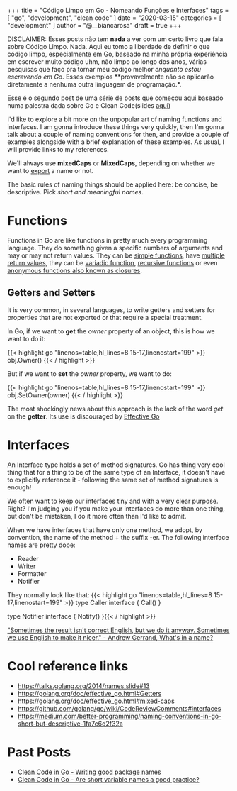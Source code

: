 +++
title = "Código Limpo em Go - Nomeando Funções e Interfaces"
tags = [
    "go",
    "development",
    "clean code"
]
date = "2020-03-15"
categories = [
    "development"
]
author = "@__biancarosa"
draft = true
+++

DISCLAIMER: Esses posts não tem **nada** a ver com um certo livro que fala sobre Código Limpo. Nada. Aqui eu tomo a liberdade de definir o que código limpo, especialmente em Go, baseado na minha própria experiência em escrever muito código uhm, não limpo ao longo dos anos, várias pesquisas que faço pra tornar meu código melhor *enquanto estou escrevendo em Go*. Esses exemplos **provavelmente não se aplicarão diretamente a nenhuma outra linguagem de programação.*.

Esse é o segundo post de uma série de posts que começou [aqui](hhttps://biancarosa.com.br/pt/posts/go_clean_code_1/) baseado numa palestra dada sobre Go e Clean Code(slides [aqui](https://slides.com/bianca_rosa/go-clean-code))

I'd like to explore a bit more on the unpopular art of naming functions and interfaces. I am gonna introduce these things very quickly, then I'm gonna talk about a couple of naming conventions for then, and provide a couple of examples alongside with a brief explanation of these examples. As usual, I will provide links to my references.

We'll always use **mixedCaps** or **MixedCaps**, depending on whether we want to [export](https://tour.golang.org/basics/3) a name or not.

The basic rules of naming things should be applied here: be concise, be descriptive. Pick *short and meaningful names*.

# Functions

Functions in Go are like functions in pretty much every programming language. They do something given a specific numbers of arguments and may or may not return values. They can be [simple functions](https://gobyexample.com/functions), have [multiple return values](https://gobyexample.com/multiple-return-values), they can be [variadic function](https://gobyexample.com/variadic-functions), [recursive functions](https://gobyexample.com/recursion) or even [anonymous functions also known as closures](https://gobyexample.com/closures).

## Getters and Setters

It is very common, in several languages, to write getters and setters for properties that are not exported or that require a special treatment. 

In Go, if we want to **get** the *owner* property of an object, this is how we want to do it:

{{< highlight go "linenos=table,hl_lines=8 15-17,linenostart=199" >}}
obj.Owner()
{{< / highlight >}}

But if we want to **set** the *owner* property, we want to do:

{{< highlight go "linenos=table,hl_lines=8 15-17,linenostart=199" >}}
obj.SetOwner(owner)
{{< / highlight >}}

The most shockingly news about this approach is the lack of the word *get* on the **getter**. Its use is discouraged by [Effective Go](https://golang.org/doc/effective_go.html#Getters)

# Interfaces

An Interface type holds a set of method signatures. Go has thing very cool thing that for a thing to be of the same type of an Interface, it doesn't have to explicitly reference it - following the same set of method signatures is enough!

We often want to keep our interfaces tiny and with a very clear purpose. Right? I'm judging you if you make your interfaces do more than one thing, but don't be mistaken, I do it more often than I'd like to admit.

When we have interfaces that have only one method, we adopt, by convention, the name of the method + the suffix -er. The following interface names are pretty dope:

- Reader
- Writer
- Formatter
- Notifier

They normally look like that:
{{< highlight go "linenos=table,hl_lines=8 15-17,linenostart=199" >}}
type Caller interface {
	Call()
}

type Notifier interface {
	Notify()
}{{< / highlight >}}

["Sometimes the result isn't correct English, but we do it anyway. Sometimes we use English to make it nicer." -  Andrew Gerrand, What's in a name?](https://talks.golang.org/2014/names.slide#13)

# Cool reference links

- https://talks.golang.org/2014/names.slide#13
- https://golang.org/doc/effective_go.html#Getters
- https://golang.org/doc/effective_go.html#mixed-caps
- https://github.com/golang/go/wiki/CodeReviewComments#interfaces
- https://medium.com/better-programming/naming-conventions-in-go-short-but-descriptive-1fa7c6d2f32a

# Past Posts

- [Clean Code in Go - Writing good package names](../go_clean_code_2/)
- [Clean Code in Go - Are short variable names a good practice?](../go_clean_code_1/)